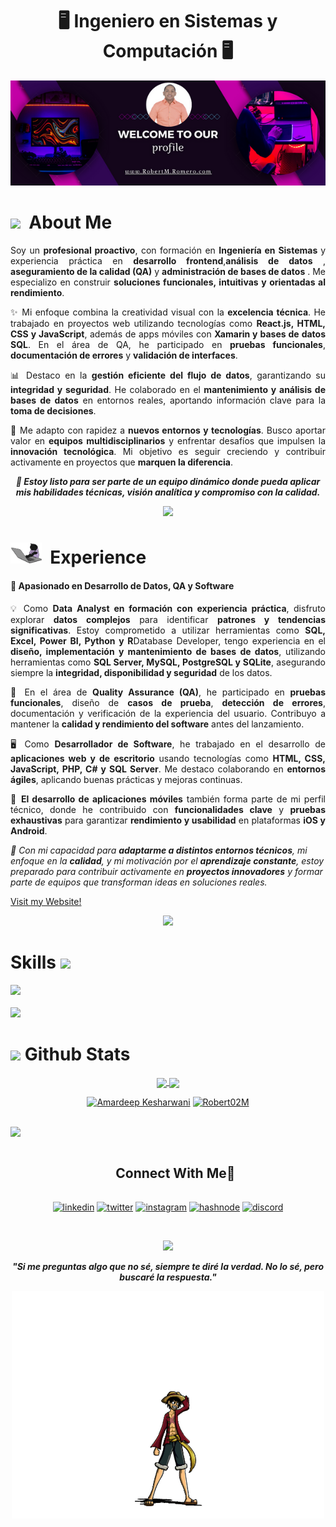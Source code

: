<h1 align="center"> 🖥️ Ingeniero en Sistemas y Computación 🖥️ </h1> 

<div align="center">
<img alt="banner" src="https://github.com/Robert02M/robert02m/blob/main/imagenes/welcome%20to%20our.png" style="text-decoration="none">
</div>

<H1> <img src="https://media.giphy.com/media/ObNTw8Uzwy6KQ/giphy.gif" width="30px">&nbsp; About Me </H1>

<P align="justify"> Soy un <b>profesional proactivo</b>, con formación en <b>Ingeniería en Sistemas </b>y experiencia práctica en <b>desarrollo frontend</b>,<b>análisis de datos</b> , <b>aseguramiento de la calidad (QA)</b> y <b>administración de bases de datos</b> . Me especializo en construir <b>soluciones funcionales, intuitivas y orientadas al rendimiento</b>.</P> 

<P align="justify">✨ Mi enfoque combina la <a>creatividad visual</a> con la <b>excelencia técnica</b>. He trabajado en proyectos web utilizando tecnologías como <b>React.js, HTML, CSS y JavaScript</b>, además de apps móviles con <b>Xamarin y bases de datos SQL</b>. En el área de QA, he participado en <b>pruebas funcionales</b>, <b>documentación de errores</b> y <b>validación de interfaces</b>.</P>

<P align="justify">📊 Destaco en la <b>gestión eficiente del flujo de datos</b>, garantizando su <b>integridad y seguridad</b>. He colaborado en el <b>mantenimiento y análisis de bases de datos</b> en entornos reales, aportando información clave para la <b>toma de decisiones</b>.</P>
<P align="justify">🧠 Me adapto con rapidez a <b>nuevos entornos y tecnologías</b>. Busco aportar valor en <b>equipos multidisciplinarios</b> y enfrentar desafíos que impulsen la <b>innovación tecnológica</b>. Mi objetivo es seguir creciendo y contribuir activamente en proyectos que <b>marquen la diferencia</b>.</P>

<p align="center"><b><i>🚀 Estoy listo para ser parte de un <b>equipo dinámico</b> donde pueda aplicar mis <b>habilidades técnicas</b>, <b>visión analítica</b> y <b>compromiso con la calidad</b>.</i></b></p>
<p  align="center">
<img src="https://user-images.githubusercontent.com/73097560/115834477-dbab4500-a447-11eb-908a-139a6edaec5c.gif">             
<br>

<h1><img alt="dev_cat" src="https://raw.githubusercontent.com/dev-akshat/archive/main/images/gifs/others/dev_cat.gif" width="50">&nbsp; Experience </h1>

<h4>🚀 Apasionado en Desarrollo de Datos, QA y Software</h4>

<p align="justify">💡 Como <b>Data Analyst en formación con experiencia práctica</b>, disfruto explorar <b>datos complejos</b> para identificar <b>patrones y tendencias significativas</b>. Estoy comprometido a utilizar herramientas como <b>SQL, Excel, Power BI, Python y R</b para realizar análisis profundos y comunicar los resultados de manera clara a las partes interesadas.
⚙️ Además, como <b>Database Developer</b>, tengo experiencia en el <b>diseño, implementación y mantenimiento de bases de datos</b>, utilizando herramientas como <b>SQL Server, MySQL, PostgreSQL y SQLite</b>, asegurando siempre la <b>integridad, disponibilidad y seguridad</b> de los datos.</p>

<p align="justify">🧪 En el área de <b>Quality Assurance (QA)</b>, he participado en <b>pruebas funcionales</b>, diseño de <b>casos de prueba</b>, <b>detección de errores</b>, documentación y verificación de la experiencia del usuario. Contribuyo a mantener la <b>calidad y rendimiento del software</b> antes del lanzamiento.</p>

<p align="justify">🖥️ Como <b>Desarrollador de Software</b>, he trabajado en el desarrollo de <b>aplicaciones web y de escritorio</b> usando tecnologías como <b>HTML, CSS, JavaScript, PHP, C# y SQL Server</b>. Me destaco colaborando en <b>entornos ágiles</b>, aplicando buenas prácticas y mejoras continuas.</p>

<p align="justify">📱 <b>El desarrollo de aplicaciones móviles</b> también forma parte de mi perfil técnico, donde he contribuido con <b>funcionalidades clave</b> y <b>pruebas exhaustivas</b> para garantizar <b>rendimiento y usabilidad</b> en plataformas <b>iOS y Android</b>.</p>

<p><i>🚀 Con mi capacidad para <b>adaptarme a distintos entornos técnicos</b>, mi enfoque en la <b>calidad</b>, y mi motivación por el <b>aprendizaje constante</b>, estoy preparado para contribuir activamente en <b>proyectos innovadores</b> y formar parte de equipos que transforman ideas en soluciones reales.</i></b></P
<div align="center">
<a href="https://robertmendozaromero.netlify.app/" target="_blank">Visit my Website!</a> </div>
<p  align="center">
<img src="https://user-images.githubusercontent.com/73097560/115834477-dbab4500-a447-11eb-908a-139a6edaec5c.gif">             
<br>
<h1> Skills <img src="https://media2.giphy.com/media/QssGEmpkyEOhBCb7e1/giphy.gif?cid=ecf05e47a0n3gi1bfqntqmob8g9aid1oyj2wr3ds3mg700bl&rid=giphy.gif" width=32px></h1>
<img  src="https://skillicons.dev/icons?i=js,html,css,bootstrap,cs,dotnet,figma,git,github,linux,netlify,php,postgres,sqlite,sublime,visualstudio,vscode,windows,)](https://skillicons.dev"><br><br>


<img src="https://user-images.githubusercontent.com/73097560/115834477-dbab4500-a447-11eb-908a-139a6edaec5c.gif">             

<h1> <img src="https://media.giphy.com/media/iY8CRBdQXODJSCERIr/giphy.gif" width="25"> <b>Github Stats</b></h1>

<p align="center">
<a href="https://github.com/Robert02M/">
  <img align="center" src="https://github-readme-stats.vercel.app/api?username=Robert02M&include_all_commits=true&count_private=true&show_icons=true&line_height=20&title_color=7A7ADB&icon_color=2234AE&text_color=D3D3D3&bg_color=0,000000,130F40" width="450"/>
</a>
 
<a href="https://github.com/Robert02M">
  <img align="center" src="https://github-readme-streak-stats.herokuapp.com/?user=Robert02M&theme=blueberry" width="380"/>
</a>
</p>



<p align="center">
    <a href="https://github.com/Robert02M"><img src="https://github-profile-summary-cards.vercel.app/api/cards/profile-details?username=Robert02M&theme=tokyonight&hide_border=true"  width="520" alt="Amardeep Kesharwani"/></a>
<a href="https://github.com/Robert02M"><img src="https://github-readme-stats.vercel.app/api/top-langs?username=Robert02M&show_icons=true&locale=en&layout=compact&theme=tokyonight" width="320"  alt="Robert02M"/></a>
</p> <br>

<img src="https://user-images.githubusercontent.com/73097560/115834477-dbab4500-a447-11eb-908a-139a6edaec5c.gif">

<!--h2 without bottom border-->
<div id="user-content-toc">
  <ul align="center">
    <summary><h2 style="display: inline-block">Connect With Me🤝</h2></summary>
  </ul>
</div>

<!--icons and links-->
<p align="center">
<a href="https://www.linkedin.com/in/ing-robert-mendoza-romero/" target="blank"><img align="center" src="https://user-images.githubusercontent.com/88904952/234979284-68c11d7f-1acc-4f0c-ac78-044e1037d7b0.png" alt="linkedin" height="50" width="50" /></a>
<a href="https://twitter.com/RobertM73249661" target="blank"><img align="center" src="https://user-images.githubusercontent.com/88904952/234980676-61bfb021-ecc8-48f7-88e6-34c1b06c4a58.png" alt="twitter" height="50" width="50" /></a> 
<a href="https://www.instagram.com/robertm_romero/" target="blank"><img align="center" src="https://user-images.githubusercontent.com/88904952/234981169-2dd1e58f-4b7e-468c-8213-034ba62156c3.png" alt="instagram" height="50" width="50" /></a>
<a href="https://robertmendozaromero.netlify.app/" target="blank"><img align="center" src="https://user-images.githubusercontent.com/88904952/234982196-562aea17-5532-4550-8c08-1c7cb994a541.png" alt="hashnode" height="50" width="50" /></a>
<a href="https://discord.gg/aMuxRxN9" target="blank"><img align="center" src="https://user-images.githubusercontent.com/88904952/234982627-019fd336-6248-453c-9b05-97c13fd1d207.png" alt="discord" height="50" width="50" /></a>
</p>

<br>
<p  align="center" >
<img src="https://user-images.githubusercontent.com/73097560/115834477-dbab4500-a447-11eb-908a-139a6edaec5c.gif">             
<p  align="center">
<b><i>"Si me preguntas algo que no sé, siempre te diré la verdad. No lo sé, pero buscaré la respuesta."</i></b>
  
</p >
<p align="center">
  <img align="center" alt="OnePiece_Luffy" src="https://raw.githubusercontent.com/dev-akshat/archive/main/images/gifs/anime/luffy.gif"/>
</p>
